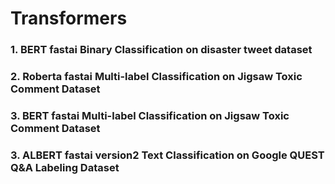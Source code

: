 # Transformers   

### 1. BERT fastai Binary Classification on disaster tweet dataset   

### 2. Roberta fastai Multi-label Classification on Jigsaw Toxic Comment Dataset

### 3. BERT fastai Multi-label Classification on Jigsaw Toxic Comment Dataset

### 3. ALBERT fastai version2 Text Classification on Google QUEST Q&A Labeling Dataset